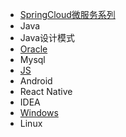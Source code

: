 * [SpringCloud微服务系列][springcloud]
* Java
* Java设计模式
* [Oracle][oracle]
* Mysql
* [JS][js]
* Android
* React Native
* IDEA
* [Windows][win]
* Linux

[springcloud]: https://fgq233.github.io/md/index/springcloud
[js]: https://fgq233.github.io/md/index/js
[oracle]: https://fgq233.github.io/md/index/oracle
[win]: https://fgq233.github.io/md/index/win